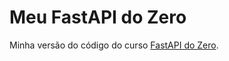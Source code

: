# Meu FastAPI do Zero

Minha versão do código do curso [FastAPI do Zero](https://fastapidozero.dunossauro.com/).
